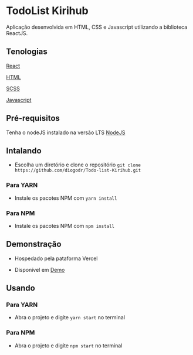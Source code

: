 # TodoList Kirihub

Aplicação desenvolvida em HTML, CSS e Javascript utilizando a biblioteca ReactJS.

## Tenologias

[React](https://pt-br.reactjs.org/)

[HTML](https://developer.mozilla.org/pt-BR/docs/Web/Guide/HTML/HTML5)

[SCSS](https://sass-lang.com/)

[Javascript](https://developer.mozilla.org/pt-BR/docs/Web/JavaScript)


## Pré-requisitos  
  
Tenha o nodeJS instalado na versão LTS [NodeJS](https://nodejs.org/en/download/)  
  
## Intalando  
- Escolha um diretório e clone o repositório ```git clone https://github.com/diogodr/Todo-list-Kirihub.git```  

### Para YARN
- Instale os pacotes NPM com ```yarn install```

### Para NPM
- Instale os pacotes NPM com ```npm install```


## Demonstração
- Hospedado pela pataforma Vercel

- Disponível em [Demo](https://todo-list-kirihub.vercel.app/)

## Usando

### Para YARN
- Abra o projeto e digite ```yarn start``` no terminal

### Para NPM
- Abra o projeto e digite ```npm start``` no terminal

